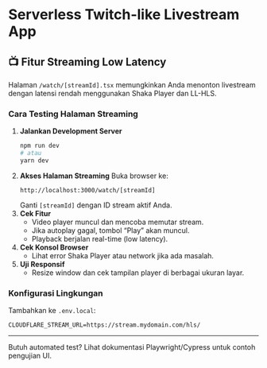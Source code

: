 # Serverless Twitch-like Livestream App

## 📺 Fitur Streaming Low Latency

Halaman `/watch/[streamId].tsx` memungkinkan Anda menonton livestream dengan latensi rendah menggunakan Shaka Player dan LL-HLS.

### Cara Testing Halaman Streaming

1. **Jalankan Development Server**
   ```sh
   npm run dev
   # atau
   yarn dev
   ```
2. **Akses Halaman Streaming**
   Buka browser ke:
   ```
   http://localhost:3000/watch/[streamId]
   ```
   Ganti `[streamId]` dengan ID stream aktif Anda.
3. **Cek Fitur**
   - Video player muncul dan mencoba memutar stream.
   - Jika autoplay gagal, tombol “Play” akan muncul.
   - Playback berjalan real-time (low latency).
4. **Cek Konsol Browser**
   - Lihat error Shaka Player atau network jika ada masalah.
5. **Uji Responsif**
   - Resize window dan cek tampilan player di berbagai ukuran layar.

### Konfigurasi Lingkungan

Tambahkan ke `.env.local`:
```
CLOUDFLARE_STREAM_URL=https://stream.mydomain.com/hls/
```

---

Butuh automated test? Lihat dokumentasi Playwright/Cypress untuk contoh pengujian UI.
